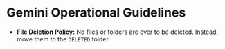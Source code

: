 # Gemini Operational Guidelines

- **File Deletion Policy:** No files or folders are ever to be deleted. Instead, move them to the `DELETED` folder.